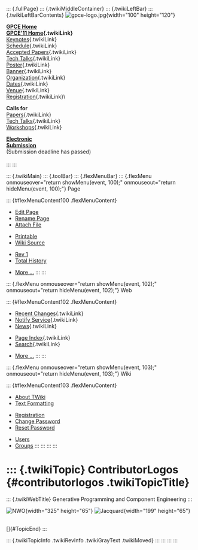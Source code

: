 ::: {.fullPage}
::: {.twikiMiddleContainer}
::: {.twikiLeftBar}
::: {.twikiLeftBarContents}
![gpce-logo.jpg](../pub/GPCE11/WebLeftBar/gpce-logo.jpg){width="100"
height="120"}

**[GPCE Home](http://program-transformation.org/Gpce)**\
**[GPCE\'11 Home](WebHome){.twikiLink}**\
[Keynotes](KeynoteSpeakers){.twikiLink}\
[Schedule](ConferenceProgram){.twikiLink}\
[Accepted Papers](AcceptedPapers){.twikiLink}\
[Tech Talks](TechTalks){.twikiLink}\
[Poster](Poster){.twikiLink}\
[Banner](Banner){.twikiLink}\
[Organization](ConferenceOrganization){.twikiLink}\
[Dates](ImportantDates){.twikiLink}\
[Venue](ConferenceVenue){.twikiLink}\
[Registration](ConferenceRegistration){.twikiLink}\

**Calls for**\
[Papers](CallForPapers){.twikiLink}\
[Tech Talks](CallForTechTalks){.twikiLink}\
[Workshops](Workshops){.twikiLink}

**[Electronic\
Submission](http://www.easychair.org/conferences/?conf=gpce11)**\
(Submission deadline has passed)\
\
:::
:::

::: {.twikiMain}
::: {.toolBar}
::: {.flexMenuBar}
::: {.flexMenu onmouseover="return showMenu(event, 100);" onmouseout="return hideMenu(event, 100);"}
Page

::: {#flexMenuContent100 .flexMenuContent}
-   [Edit
    Page](http://www.program-transformation.org/edit/GPCE11/ContributorLogos?t=1536828819)
-   [Rename
    Page](http://www.program-transformation.org/rename/GPCE11/ContributorLogos)
-   [Attach
    File](http://www.program-transformation.org/attach/GPCE11/ContributorLogos)

<!-- -->

-   [Printable](http://www.program-transformation.org/view/GPCE11/ContributorLogos?skin=print.pattern)
-   [Wiki
    Source](http://www.program-transformation.org/view/GPCE11/ContributorLogos?skin=text&raw=on&contenttype=text/plain)

<!-- -->

-   [Rev
    1](http://www.program-transformation.org/view/GPCE11/ContributorLogos?rev=1.1)
-   [Total
    History](http://www.program-transformation.org/rdiff/GPCE11/ContributorLogos)

<!-- -->

-   [More
    \...](http://www.program-transformation.org/oops/GPCE11/ContributorLogos?template=oopsmore&param1=1.1&param2=1.1)
:::
:::

::: {.flexMenu onmouseover="return showMenu(event, 102);" onmouseout="return hideMenu(event, 102);"}
Web

::: {#flexMenuContent102 .flexMenuContent}
-   [Recent Changes](WebChanges){.twikiLink}
-   [Notify Service](WebNotify){.twikiLink}
-   [News](WebNews){.twikiLink}

<!-- -->

-   [Page Index](WebIndex){.twikiLink}
-   [Search](WebSearch){.twikiLink}

<!-- -->

-   [More
    \...](http://www.program-transformation.org/oops/GPCE11/ContributorLogos?template=oopsmore&param1=1.1&param2=1.1)
:::
:::

::: {.flexMenu onmouseover="return showMenu(event, 103);" onmouseout="return hideMenu(event, 103);"}
Wiki

::: {#flexMenuContent103 .flexMenuContent}
-   [About
    TWiki](http://www.program-transformation.org/view/TWiki/WebHome)
-   [Text
    Formatting](http://www.program-transformation.org/view/TWiki/TextFormattingRules)

<!-- -->

-   [Registration](http://www.program-transformation.org/view/TWiki/TWikiRegistration)
-   [Change
    Password](http://www.program-transformation.org/view/TWiki/ChangePassword)
-   [Reset
    Password](http://www.program-transformation.org/view/TWiki/ResetPassword)

<!-- -->

-   [Users](http://www.program-transformation.org/view/Main/TWikiUsers)
-   [Groups](http://www.program-transformation.org/view/Main/TWikiGroups)
:::
:::
:::
:::

::: {.twikiTopic}
ContributorLogos {#contributorlogos .twikiTopicTitle}
================

::: {.twikiWebTitle}
Generative Programming and Component Engineering
:::

![NWO](../pub/GPCE11/ContributorLogos/NWO.jpg "NWO"){width="325"
height="65"}
![Jacquard](../pub/GPCE11/ContributorLogos/Jacquard.jpg "Jacquard"){width="199"
height="65"}

\
[]{#TopicEnd}
:::

::: {.twikiTopicInfo .twikiRevInfo .twikiGrayText .twikiMoved}
:::
:::
:::
:::
